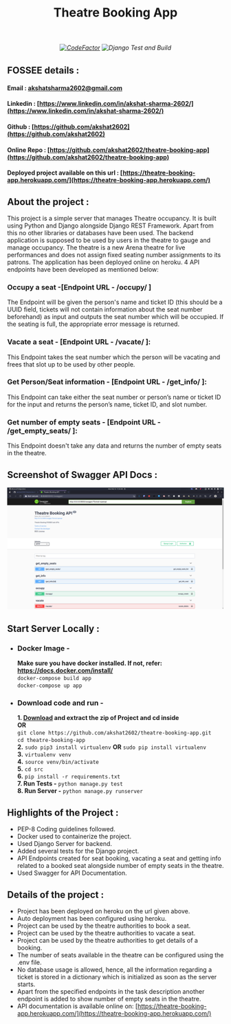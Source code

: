 <h1 align="center">Theatre Booking App </h1>
<br>
<h6 align="center">

[![CodeFactor](https://www.codefactor.io/repository/github/akshat2602/theatre-booking-app/badge)](https://www.codefactor.io/repository/github/akshat2602/theatre-booking-app) 
![Django Test and Build](https://github.com/akshat2602/theatre-booking-app/workflows/Django%20Test%20and%20Build/badge.svg)

</h6>


## FOSSEE details :

#### Email : [akshatsharma2602@gmail.com](mailto:akshatsharma2602@gmail.com)
#### Linkedin : [https://www.linkedin.com/in/akshat-sharma-2602/](https://www.linkedin.com/in/akshat-sharma-2602/)
#### Github : [https://github.com/akshat2602](https://github.com/akshat2602)
#### Online Repo : [https://github.com/akshat2602/theatre-booking-app](https://github.com/akshat2602/theatre-booking-app)
#### Deployed project available on this url : [https://theatre-booking-app.herokuapp.com/](https://theatre-booking-app.herokuapp.com/)  

## About the project :
This project is a simple server that manages Theatre occupancy. It is built using Python and Django alongside Django REST Framework. Apart from this no other libraries or databases have been used.
The backend application is supposed to be used by users in the theatre to gauge and manage occupancy. The theatre is a new Arena theatre for live performances and does not assign fixed seating number assignments to its patrons. 
The application has been deployed online on heroku. 4 API endpoints have been developed as mentioned below:

### Occupy a seat -[Endpoint URL - /occupy/ ] 
The Endpoint will be given the person's name and ticket ID (this should be a UUID field, tickets will not contain information about the seat number beforehand) as input and outputs the seat number which will be occupied. If the seating is full, the appropriate error message is returned.

### Vacate a seat - [Endpoint URL - /vacate/ ]: 
This Endpoint takes the seat number which the person will be vacating and frees that slot up to be used by other people.

### Get Person/Seat information - [Endpoint URL - /get_info/<NAME or SEATNUM or TICKETID> ]: 
This Endpoint can take either the seat number or person’s name or ticket ID for the input and returns the person’s name, ticket ID, and slot number.

### Get number of empty seats - [Endpoint URL - /get_empty_seats/ ]:
This Endpoint doesn't take any data and returns the number of empty seats in the theatre. 

## Screenshot of Swagger API Docs :
![Swagger API Docs](https://github.com/akshat2602/theatre-booking-app/blob/master/screenshots/image.png?raw=true)


## Start Server Locally :
* ### Docker Image - 
   **Make sure you have docker installed. If not, refer: https://docs.docker.com/install/** \
   `docker-compose build app` \
   `docker-compose up app`
* ### Download code and run - 
    **1. [Download](https://github.com/akshat2602/theatre-booking-app/archive/master.zip) and extract the zip of Project and cd inside**\
    **OR** \
    `git clone https://github.com/akshat2602/theatre-booking-app.git` \
    `cd theatre-booking-app` \
    **2.** `sudo pip3 install virtualenv`  **OR**  `sudo pip install virtualenv`\
    **3.** `virtualenv venv`\
    **4.** `source venv/bin/activate`\
    **5.** `cd src`\
    **6.** `pip install -r requirements.txt`\
    **7. Run Tests -** `python manage.py test`\
    **8. Run Server -** `python manage.py runserver`


## Highlights of the Project :
* PEP-8 Coding guidelines followed.
* Docker used to containerize the project.
* Used Django Server for backend.
* Added several tests for the Django project.
* API Endpoints created for seat booking, vacating a seat and getting info related to a booked seat alongside number of empty seats in the theatre.
* Used Swagger for API Documentation.


## Details of the project :
 * Project has been deployed on heroku on the url given above.
 * Auto deployment has been configured using heroku.  
 * Project can be used by the theatre authorities to book a seat.
 * Project can be used by the theatre authorities to vacate a seat.
 * Project can be used by the theatre authorities to get details of a booking.
 * The number of seats available in the theatre can be configured using the .env file.
 * No database usage is allowed, hence, all the information regarding a ticket is stored in a dictionary which is initialized as soon as the server starts.
 * Apart from the specified endpoints in the task description another endpoint is added to show number of empty seats in the theatre.
 * API documentation is available online on: [https://theatre-booking-app.herokuapp.com/](https://theatre-booking-app.herokuapp.com/)  
